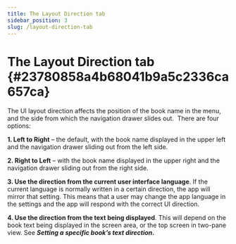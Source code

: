 ```yaml
---
title: The Layout Direction tab
sidebar_position: 3
slug: /layout-direction-tab
---
```




# **The Layout Direction tab** {#23780858a4b68041b9a5c2336ca657ca}


The UI layout direction affects the position of the book name in the menu, and the side from which the navigation drawer slides out.  There are four options:


**1. Left to Right** – the default, with the book name displayed in the upper left and the navigation drawer sliding out from the left side.


**2. Right to Left** – with the book name displayed in the upper right and the navigation drawer sliding out from the right side.


**3. Use the direction from the current user interface language**. If the current language is normally written in a certain direction, the app will mirror that setting. This means that a user may change the app language in the settings and the app will respond with the correct UI direction.


**4. Use the direction from the text being displayed**. This will depend on the book text being displayed in the screen area, or the top screen in two-pane view. See _**Setting a specific book’s text direction**_**.**

